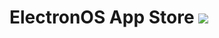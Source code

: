 # ElectronOS App Store                                                 [![](https://github.com/ntkme/github-buttons/workflows/build/badge.svg)](https://github.com/xJustJqy/ElectronOS/tree/app-store)

